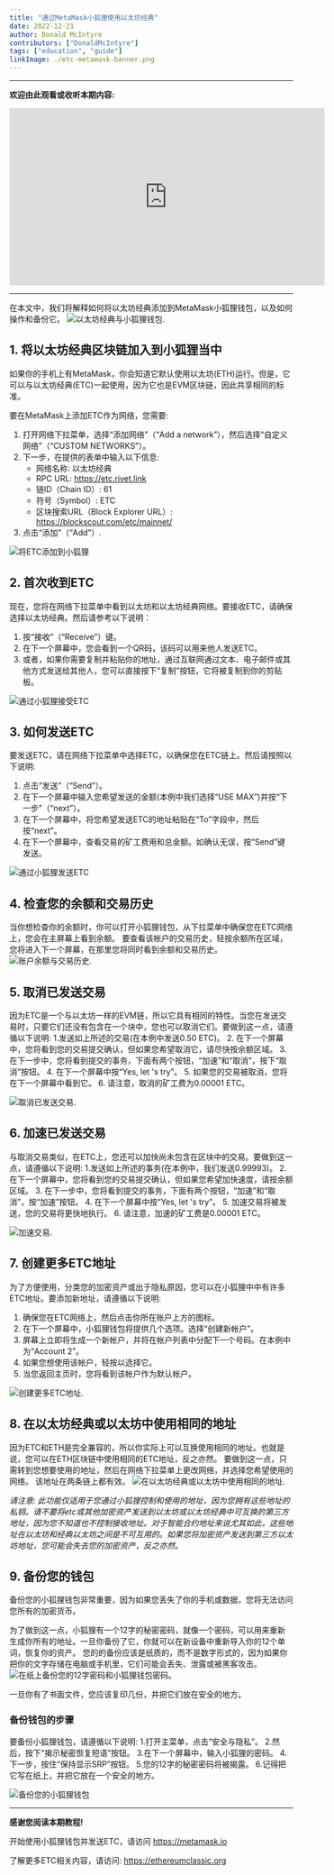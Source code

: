 ```yaml
---
title: "通过MetaMask小狐狸使用以太坊经典"
date: 2022-12-21
author: Donald McIntyre
contributors: ["DonaldMcIntyre"]
tags: ["education", "guide"]
linkImage: ./etc-metamask-banner.png
---
```


---
**欢迎由此观看或收听本期内容:**

<iframe width="560" height="315" src="https://www.youtube.com/embed/85xAV8jzpQQ" title="YouTube video player" frameborder="0" allow="accelerometer; autoplay; clipboard-write; encrypted-media; gyroscope; picture-in-picture" allowfullscreen></iframe>

---

在本文中，我们将解释如何将以太坊经典添加到MetaMask小狐狸钱包，以及如何操作和备份它。
![以太坊经典与小狐狸钱包.](./etc-metamask-banner.png)

## 1. 将以太坊经典区块链加入到小狐狸当中

如果你的手机上有MetaMask，你会知道它默认使用以太坊(ETH)运行。但是，它可以与以太坊经典(ETC)一起使用，因为它也是EVM区块链，因此共享相同的标准。

要在MetaMask上添加ETC作为网络，您需要:
1. 打开网络下拉菜单，选择“添加网络”（“Add a network”），然后选择“自定义网络”（“CUSTOM NETWORKS”）。
2. 下一步，在提供的表单中输入以下信息:
    - 网络名称: 以太坊经典
    - RPC URL: https://etc.rivet.link
    - 链ID（Chain ID）: 61
    - 符号（Symbol）: ETC
    - 区块搜索URL（Block Explorer URL）: https://blockscout.com/etc/mainnet/
3. 点击“添加”（“Add”）.

![将ETC添加到小狐狸](./etc-metamask-add-rivet.png)

## 2. 首次收到ETC

现在，您将在网络下拉菜单中看到以太坊和以太坊经典网络。要接收ETC，请确保选择以太坊经典。然后请参考以下说明：

1. 按“接收”（“Receive”）键。
2. 在下一个屏幕中，您会看到一个QR码，该码可以用来他人发送ETC。
3. 或者，如果你需要复制并粘贴你的地址，通过互联网通过文本、电子邮件或其他方式发送给其他人，您可以直接按下“复制”按钮，它将被复制到你的剪贴板。

![通过小狐狸接受ETC](./etc-metamask-receive.png)

## 3. 如何发送ETC

要发送ETC，请在网络下拉菜单中选择ETC，以确保您在ETC链上。然后请按照以下说明:
	
1. 点击“发送”（“Send”）。 
2. 在下一个屏幕中输入您希望发送的金额(本例中我们选择“USE MAX”)并按“下一步”（“next”）。
3. 在下一个屏幕中，将您希望发送ETC的地址粘贴在“To”字段中，然后按“next”。
4. 在下一个屏幕中，查看交易的矿工费用和总金额。如确认无误，按“Send”键发送。

![通过小狐狸发送ETC](./etc-metamask-send.png)

## 4. 检查您的余额和交易历史

当你想检查你的余额时，你可以打开小狐狸钱包，从下拉菜单中确保您在ETC网络上，您会在主屏幕上看到余额。
要查看该帐户的交易历史，轻按余额所在区域，您将进入下一个屏幕，在那里您将同时看到余额和交易历史。
![账户余额与交易历史.](./etc-metamask-balance-txs.png)

## 5. 取消已发送交易

因为ETC是一个与以太坊一样的EVM链，所以它具有相同的特性。当您在发送交易时，只要它们还没有包含在一个块中，您也可以取消它们。要做到这一点，请遵循以下说明:
1.发送如上所述的交易(在本例中发送0.50 ETC)。
2. 在下一个屏幕中，您将看到您的交易提交确认，但如果您希望取消它，请尽快按余额区域。
3. 在下一步中，您将看到提交的事务，下面有两个按钮，“加速”和“取消”，按下“取消”按钮。
4. 在下一个屏幕中按“Yes, let 's try”。
5. 如果您的交易被取消，您将在下一个屏幕中看到它。
6. 请注意，取消的矿工费为0.00001 ETC。

![取消已发送交易.](./etc-metamask-cancel.png)

## 6. 加速已发送交易

与取消交易类似，在ETC上，您还可以加快尚未包含在区块中的交易。要做到这一点，请遵循以下说明:
1.发送如上所述的事务(在本例中，我们发送0.99993)。
2.在下一个屏幕中，您将看到您的交易提交确认，但如果您希望加快速度，请按余额区域。
3. 在下一步中，您将看到提交的事务，下面有两个按钮，“加速”和“取消”，按“加速”按钮。
4. 在下一个屏幕中按“Yes, let 's try”。
5. 加速交易将被发送，您的交易将更快地执行。
6. 请注意，加速的矿工费是0.00001 ETC。

![加速交易.](./etc-metamask-speed-up.png)

## 7. 创建更多ETC地址

为了方便使用，分类您的加密资产或出于隐私原因，您可以在小狐狸中中有许多ETC地址。要添加新地址，请遵循以下说明:

1. 确保您在ETC网络上，然后点击你所在账户上方的图标。
2. 在下一个屏幕中，小狐狸钱包将提供几个选项。选择“创建新帐户”。
3. 屏幕上立即将生成一个新帐户，并将在帐户列表中分配下一个号码。在本例中为“Account 2”。
4. 如果您想使用该帐户，轻按以选择它。
5. 当您返回主页时，您将看到该帐户作为默认帐户。

![创建更多ETC地址.](./etc-metamask-create-address.png)

## 8. 在以太坊经典或以太坊中使用相同的地址

因为ETC和ETH是完全兼容的，所以你实际上可以互换使用相同的地址。也就是说，您可以在ETH区块链中使用相同的ETC地址，反之亦然。
要做到这一点，只需转到您想要使用的地址，然后在网络下拉菜单上更改网络，并选择您希望使用的网络。
该地址在两条链上都有效。
![在以太坊经典或以太坊中使用相同的地址.](./etc-metamask-etc-eth.png)

*请注意: 此功能仅适用于您通过小狐狸控制和使用的地址，因为您拥有这些地址的私钥。请不要将etc或其他加密资产发送到以太坊或以太坊经典中可互换的第三方地址，因为您不知道也不控制接收地址。对于智能合约地址来说尤其如此，这些地址在以太坊和经典以太坊之间是不可互用的。如果您将加密资产发送到第三方以太坊地址，您可能会失去您的加密资产，反之亦然。*

## 9. 备份您的钱包

备份您的小狐狸钱包非常重要，因为如果您丢失了你的手机或数据，您将无法访问您所有的加密货币。

为了做到这一点，小狐狸有一个12字的秘密密码，就像一个密码，可以用来重新生成你所有的地址。一旦你备份了它，你就可以在新设备中重新导入你的12个单词，恢复你的资产。
您的的备份应该是纸质的，而不是数字形式的，因为如果你把你的文字存储在电脑或手机里，它们可能会丢失、泄露或被黑客攻击。
![在纸上备份您的12字密码和小狐狸钱包密码。](./etc-metamask-back-up.png)

一旦你有了书面文件，您应该复印几份，并把它们放在安全的地方。
### 备份钱包的步骤

要备份小狐狸钱包，请遵循以下说明:
1.打开主菜单，点击“安全与隐私”。
2.然后，按下“揭示秘密恢复短语”按钮。
3.在下一个屏幕中，输入小狐狸的密码。
4.下一步，按住“保持显示SRP”按钮。
5.您的12字的秘密密码将被揭露。
6.记得把它写在纸上，并把它放在一个安全的地方。

![备份您的小狐狸钱包](./etc-metamask-back-up-process.png)

---

**感谢您阅读本期教程!**

开始使用小狐狸钱包并发送ETC，请访问 https://metamask.io

了解更多ETC相关内容，请访问: https://ethereumclassic.org
